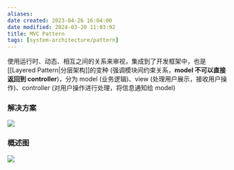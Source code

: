 ```yaml
---
aliases: 
date created: 2023-04-26 16:04:00
date modified: 2024-03-20 11:03:92
title: MVC Pattern
tags: [system-architecture/pattern]
---
```


使用运行时、动态、相互之间的关系来审视，集成到了开发框架中，也是[[Layered Pattern|分层架构]]的变种 (强调模块间约束关系，**model 不可以直接返回到 controller**)，分为 model (业务逻辑)、view (处理用户展示，接收用户操作)、controller (对用户操作进行处理，将信息通知给 model)

### 解决方案
![](https://spricoder.oss-cn-shanghai.aliyuncs.com/2021-Software-System-Design/img/lec14/8.png)

### 概述图
![](https://spricoder.oss-cn-shanghai.aliyuncs.com/2021-Software-System-Design/img/lec14/9.png)